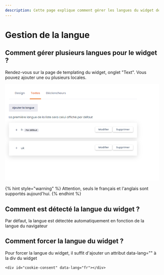 ```yaml
---
description: Cette page explique comment gérer les langues du widget de consentement
---
```


# Gestion de la langue

## Comment gérer plusieurs langues pour le widget ?

Rendez-vous sur la page de templating du widget, onglet "Text". Vous pouvez ajouter une ou plusieurs locales.

![](../../../.gitbook/assets/image%20%28173%29.png)

{% hint style="warning" %}
Attention, seuls le français et l'anglais sont supportés aujourd'hui.
{% endhint %}





## Comment est détecté la langue du widget ?

Par défaut, la langue est détectée automatiquement en fonction de la langue du navigateur

## Comment forcer la langue du widget ?

Pour forcer la langue du widget, il suffit d'ajouter un attribut data-lang="" à la div du widget

```markup
<div id="cookie-consent" data-lang="fr"></div>
```



